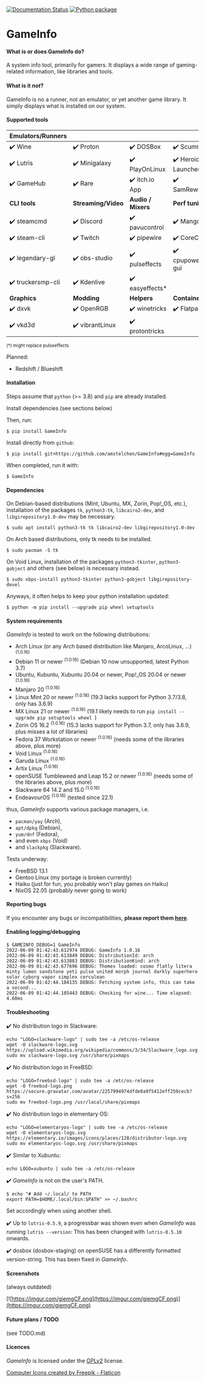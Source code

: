 [![Documentation Status](https://readthedocs.org/projects/gameinfo/badge/?version=latest)](https://gameinfo.readthedocs.io/en/latest/?badge=latest) [![Python package](https://github.com/amstelchen/GameInfo/actions/workflows/python-package-no-pytest.yml/badge.svg)](https://github.com/amstelchen/GameInfo/actions/workflows/python-package-no-pytest.yml)

<h1>GameInfo</h1>

#### What is or does GameInfo do?

A system info tool, primarily for gamers. It displays a wide range of gaming-related information, like libraries and tools.

#### What is it *not*?

GameInfo is no a runner, not an emulator, or yet another game library. It simply displays what is installed on our system.

#### Supported tools

|__Emulators/Runners__||||
|-|-|-|-|
|:heavy_check_mark: Wine  |:heavy_check_mark: Proton  |:heavy_check_mark: DOSBox  |:heavy_check_mark: ScummVM  |
|:heavy_check_mark: Lutris  |:heavy_check_mark: Minigalaxy  |:heavy_check_mark: PlayOnLinux  |:heavy_check_mark: Heroic Launcher  |
|:heavy_check_mark: GameHub |:heavy_check_mark: Rare |:heavy_check_mark: itch&#46;io App |:heavy_check_mark: SamRewritten  
|__CLI tools__|__Streaming/Video__|__Audio / Mixers__|__Perf tuning__|
|:heavy_check_mark: steamcmd  |:heavy_check_mark: Discord |:heavy_check_mark: pavucontrol  |:heavy_check_mark: MangoHud  |
|:heavy_check_mark: steam-cli  |:heavy_check_mark: Twitch |:heavy_check_mark: pipewire  |:heavy_check_mark: CoreCtrl  |
|:heavy_check_mark: legendary-gl |:heavy_check_mark: obs-studio |:heavy_check_mark: pulseffects  |:heavy_check_mark: cpupower-gui |
|:heavy_check_mark: truckersmp-cli  |:heavy_check_mark: Kdenlive |:heavy_check_mark: easyeffects*
|__Graphics__|__Modding__|__Helpers__|__Containers__|
|:heavy_check_mark: dxvk  |:heavy_check_mark: OpenRGB  |:heavy_check_mark: winetricks|:heavy_check_mark: Flatpak  |
|:heavy_check_mark: vkd3d  |:heavy_check_mark:  vibrantLinux |:heavy_check_mark: protontricks

<sub>(*) might replace pulseeffects</sub>

Planned:

- Redshift / Blueshift

#### Installation

Steps assume that `python` (>= 3.8) and `pip` are already installed.

Install dependencies (see sections below)

Then, run:

    $ pip install GameInfo

Install directly from ``github``:


    $ pip install git+https://github.com/amstelchen/GameInfo#egg=GameInfo

When completed, run it with:

    $ GameInfo

#### Dependencies

On Debian-based distributions (Mint, Ubuntu, MX, Zorin, Pop!_OS, etc.), installation of the packages `tk`, `python3-tk`, `libcairo2-dev`, and `libgirepository1.0-dev` may be necessary.

    $ sudo apt install python3-tk tk libcairo2-dev libgirepository1.0-dev

On Arch based distributions, only tk needs to be installed.

    $ sudo pacman -S tk

On Void Linux, installation of the packages `python3-tkinter`, `python3-gobject` and others (see below) is necessary instead.

    $ sudo xbps-install python3-tkinter python3-gobject libgirepository-devel

Anyways, it often helps to keep your python installation updated:

    $ python -m pip install --upgrade pip wheel setuptools

#### System requirements

*GameInfo* is tested to work on the following distributions:

- Arch Linux (or any Arch based distribution like Manjaro, ArcoLinux, ...) <sup>(1.0.16)</sup>
- Debian 11 or newer <sup>(1.0.16)</sup> (Debian 10 now unsupported, latest Python 3.7)
- Ubuntu, Kubuntu, Xubuntu 20.04 or newer, Pop!_OS 20.04 or newer <sup>(1.0.16)</sup>
- Manjaro 20 <sup>(1.0.16)</sup>
- Linux Mint 20 or newer <sup>(1.0.16)</sup> (19.3 lacks support for Python 3.7/3.8, only has 3.6.9)
- MX Linux 21 or newer <sup>(1.0.16)</sup> (19.1 likely needs to run `pip install --upgrade pip setuptools wheel `)
- Zorin OS 16.2 <sup>(1.0.16)</sup> (15.3 lacks support for Python 3.7, only has 3.6.9, plus misses a lot of libraries)
- Fedora 37 Workstation or newer <sup>(1.0.16)</sup> (needs some of the libraries above, plus more)
- Void Linux <sup>(1.0.16)</sup>
- Garuda Linux <sup>(1.0.16)</sup>
- Artix Linux <sup>(1.0.16)</sup>
- openSUSE Tumbleweed and Leap 15.2 or newer <sup>(1.0.16)</sup> (needs some of the libraries above, plus more)
- Slackware 64 14.2 and 15.0 <sup>(1.0.16)</sup>
- EndeavourOS <sup>(1.0.16)</sup> (tested since 22.1)

thus, *GameInfo*  supports various package managers, i.e.
- `pacman/yay` (Arch),
- `apt/dpkg` (Debian), 
- `yum/dnf` (Fedora),
- and even `xbps` (Void)
- and `slackpkg` (Slackware).
  
Tests underway:

- FreeBSD 13.1
- Gentoo Linux (my portage is broken currently)
- Haiku (just for fun, you probably won't play games on Haiku)
- NixOS 22.05 (probably never going to work)

#### Reporting bugs

If you encounter any bugs or incompatibilities, __please report them [here](https://github.com/amstelchen/GameInfo/issues/new)__.


#### Enabling logging/debugging

```
$ GAMEINFO_DEBUG=1 GameInfo
2022-06-09 01:42:43.612974 DEBUG: GameInfo 1.0.16
2022-06-09 01:42:43.613849 DEBUG: DistributionId: arch
2022-06-09 01:42:43.613883 DEBUG: DistributionKind: arch
2022-06-09 01:42:43.677696 DEBUG: Themes loaded: cosmo flatly litera minty lumen sandstone yeti pulse united morph journal darkly superhero solar cyborg vapor simplex cerculean 
2022-06-09 01:42:44.184135 DEBUG: Fetching system info, this can take a second...
2022-06-09 01:42:44.185443 DEBUG: Checking for wine... Time elapsed: 4.60ms
```

#### Troubleshooting

:heavy_check_mark: No distribution logo in Slackware:

```
echo "LOGO=slackware-logo" | sudo tee -a /etc/os-release
wget -O slackware-logo.svg https://upload.wikimedia.org/wikipedia/commons/3/34/Slackware_logo.svg
sudo mv slackware-logo.svg /usr/share/pixmaps
```
:heavy_check_mark: No distribution logo in FreeBSD:
```
echo "LOGO=freebsd-logo" | sudo tee -a /etc/os-release
wget -O freebsd-logo.png https://secure.gravatar.com/avatar/2257994974dfde8a9f5412eff259cecb?s=256
sudo mv freebsd-logo.png /usr/local/share/pixmaps
```
:heavy_check_mark: No distribution logo in elementary OS:
```
echo "LOGO=elementaryos-logo" | sudo tee -a /etc/os-release
wget -O elementaryos-logo.svg https://elementary.io/images/icons/places/128/distributor-logo.svg
sudo mv elementaryos-logo.svg /usr/share/pixmaps
```
:heavy_check_mark: Similar to Xubuntu:
```
echo LOGO=xubuntu | sudo tee -a /etc/os-release
```

:heavy_check_mark: *GameInfo* is not on the user's PATH.

```
$ echo "# Add ~/.local/ to PATH
export PATH=$HOME/.local/bin:$PATH" >> ~/.bashrc
```
Set accordingly when using another shell.

:heavy_check_mark: Up to `lutris-0.5.9`, a progressbar was shown even when *GameInfo* was running `lutris --version`: This has been changed with `lutris-0.5.10` onwards. 

:heavy_check_mark: dosbox (dosbox-staging) on openSUSE has a differently formatted version-string. This has been fixed in *GameInfo*.

#### Screenshots

(always outdated)

[![https://imgur.com/giemgCF.png](https://imgur.com/giemgCF.png)](https://imgur.com/giemgCF.png)

#### Future plans / TODO

(see TODO.md)

#### Licences

*GameInfo* is licensed under the [GPLv2](LICENSE) license.

<a href="https://www.flaticon.com/de/kostenlose-icons/computer" title="computer Icons">Computer Icons created by Freepik - Flaticon</a>
